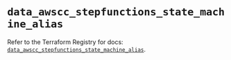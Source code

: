 # `data_awscc_stepfunctions_state_machine_alias`

Refer to the Terraform Registry for docs: [`data_awscc_stepfunctions_state_machine_alias`](https://registry.terraform.io/providers/hashicorp/awscc/0.70.0/docs/data-sources/stepfunctions_state_machine_alias).
